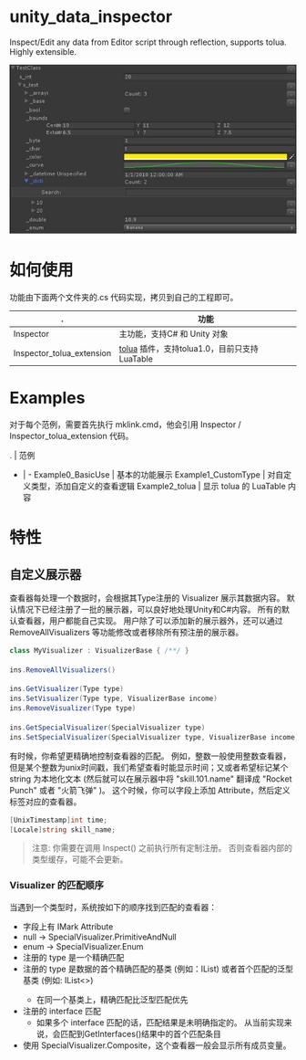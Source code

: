 # unity_data_inspector
Inspect/Edit any data from Editor script through reflection, supports tolua. Highly extensible. 

![feature.jpg](feature.jpg)

# 如何使用

功能由下面两个文件夹的.cs 代码实现，拷贝到自己的工程即可。

. | 功能
-|-
Inspector  | 主功能，支持C# 和 Unity 对象
Inspector_tolua_extension | [tolua](https://github.com/topameng/tolua) 插件，支持tolua1.0，目前只支持 LuaTable

# Examples

对于每个范例，需要首先执行 mklink.cmd，他会引用 Inspector / Inspector_tolua_extension 代码。

. | 范例
- | -
Example0_BasicUse | 基本的功能展示
Example1_CustomType | 对自定义类型，添加自定义的查看逻辑
Example2_tolua | 显示 tolua 的 LuaTable 内容

# 特性

## 自定义展示器

查看器每处理一个数据时，会根据其Type注册的 Visualizer 展示其数据内容。 默认情况下已经注册了一批的展示器，可以良好地处理Unity和C#内容。 所有的默认查看器，用户都能自己实现。 用户除了可以添加新的展示器外，还可以通过 RemoveAllVisualizers 等功能修改或者移除所有预注册的展示器。

```c#
class MyVisualizer : VisualizerBase { /**/ }

ins.RemoveAllVisualizers()

ins.GetVisualizer(Type type)
ins.SetVisualizer(Type type, VisualizerBase income)
ins.RemoveVisualizer(Type type)

ins.GetSpecialVisualizer(SpecialVisualizer type)
ins.SetSpecialVisualizer(SpecialVisualizer type, VisualizerBase income)
```

有时候，你希望更精确地控制查看器的匹配。 例如，整数一般使用整数查看器，但是某个整数为unix时间戳，我们希望查看时能显示时间；又或者希望标记某个string 为本地化文本 (然后就可以在展示器中将 "skill.101.name" 翻译成 "Rocket Punch" 或者 "火箭飞弹" )。 这个时候，你可以字段上添加 Attribute，然后定义标签对应的查看器。

```c#
[UnixTimestamp]int time;
[Locale]string skill_name;
```

> 注意: 你需要在调用 Inspect() 之前执行所有定制注册。 否则查看器内部的类型缓存，可能不会更新。

### Visualizer 的匹配顺序

当遇到一个类型时，系统按如下的顺序找到匹配的查看器：

* 字段上有 IMark Attribute
* null -> SpecialVisualizer.PrimitiveAndNull
* enum -> SpecialVisualizer.Enum
* 注册的 type 是一个精确匹配
* 注册的 type 是数据的首个精确匹配的基类 (例如：IList<int>) 或者首个匹配的泛型基类 (例如: IList<>)
	* 在同一个基类上，精确匹配比泛型匹配优先
* 注册的 interface 匹配
  * 如果多个 interface 匹配的话，匹配结果是未明确指定的。 从当前实现来说，会匹配到GetInterfaces()结果中的首个匹配条目
* 使用 SpecialVisualizer.Composite，这个查看器一般会显示所有成员变量。